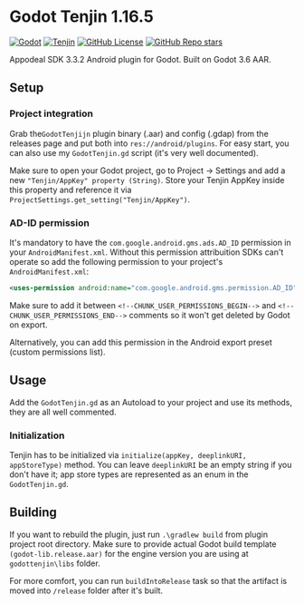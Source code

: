 # Godot Tenjin 1.16.5
[![Godot](https://img.shields.io/badge/Godot%20Engine-3.6-blue?style=for-the-badge&logo=godotengine&logoSize=auto)](https://godotengine.org/)
[![Tenjin](https://img.shields.io/badge/Tenjin_1.16.5-%230271c3?style=for-the-badge)](https://tenjin.com/)
[![GitHub License](https://img.shields.io/github/license/damnedpie/godot-tenjin?style=for-the-badge)](#)
[![GitHub Repo stars](https://img.shields.io/github/stars/damnedpie/godot-tenjin?style=for-the-badge&logo=github&logoSize=auto&color=%23FFD700)](#)

Appodeal SDK 3.3.2 Android plugin for Godot. Built on Godot 3.6 AAR.

## Setup

### Project integration

Grab the``GodotTenjijn`` plugin binary (.aar) and config (.gdap) from the releases page and put both into ``res://android/plugins``. For easy start, you can also use my ``GodotTenjin.gd`` script (it's very well documented).

Make sure to open your Godot project, go to Project -> Settings and add a new ``"Tenjin/AppKey" property (String)``. Store your Tenjin AppKey inside this property and reference it via ``ProjectSettings.get_setting("Tenjin/AppKey")``.

### AD-ID permission

It's mandatory to have the ``com.google.android.gms.ads.AD_ID`` permission in your ``AndroidManifest.xml``. Without this permission attribuition SDKs can't operate so add the following permission to your project's ``AndroidManifest.xml``:

```xml
<uses-permission android:name="com.google.android.gms.permission.AD_ID"/>
```

Make sure to add it between `<!--CHUNK_USER_PERMISSIONS_BEGIN-->` and `<!--CHUNK_USER_PERMISSIONS_END-->` comments so it won't get deleted by Godot on export.

Alternatively, you can add this permission in the Android export preset (custom permissions list).

## Usage

Add the ``GodotTenjin.gd`` as an Autoload to your project and use its methods, they are all well commented.

### Initialization

Tenjin has to be initialized via ``initialize(appKey, deeplinkURI, appStoreType)`` method. You can leave ``deeplinkURI`` be an empty string if you don't have it; app store types are represented as an enum in the ``GodotTenjin.gd``.


## Building

If you want to rebuild the plugin, just run ``.\gradlew build`` from plugin project root directory. Make sure to provide actual Godot build template ``(godot-lib.release.aar)`` for the engine version you are using at ``godottenjin\libs`` folder.

For more comfort, you can run ``buildIntoRelease`` task so that the artifact is moved into ``/release`` folder after it's built.

